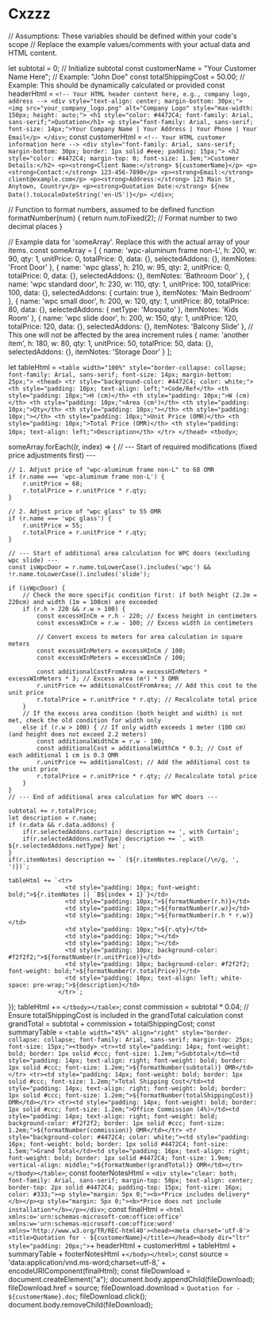 # Cxzzz
// Assumptions: These variables should be defined within your code's scope
// Replace the example values/comments with your actual data and HTML content.

let subtotal = 0; // Initialize subtotal
const customerName = "Your Customer Name Here"; // Example: "John Doe"
const totalShippingCost = 50.00; // Example: This should be dynamically calculated or provided
const headerHtml = `
    <!-- Your HTML header content here, e.g., company logo, address -->
    <div style="text-align: center; margin-bottom: 30px;">
        <img src="your_company_logo.png" alt="Company Logo" style="max-width: 150px; height: auto;">
        <h1 style="color: #4472C4; font-family: Arial, sans-serif;">Quotation</h1>
        <p style="font-family: Arial, sans-serif; font-size: 14px;">Your Company Name | Your Address | Your Phone | Your Email</p>
    </div>
`;
const customerHtml = `
    <!-- Your HTML customer information here -->
    <div style="font-family: Arial, sans-serif; margin-bottom: 30px; border: 1px solid #eee; padding: 15px;">
        <h2 style="color: #4472C4; margin-top: 0; font-size: 1.3em;">Customer Details:</h2>
        <p><strong>Client Name:</strong> ${customerName}</p>
        <p><strong>Contact:</strong> 123-456-7890</p>
        <p><strong>Email:</strong> client@example.com</p>
        <p><strong>Address:</strong> 123 Main St, Anytown, Country</p>
        <p><strong>Quotation Date:</strong> ${new Date().toLocaleDateString('en-US')}</p>
    </div>
`;

// Function to format numbers, assumed to be defined
function formatNumber(num) {
    return num.toFixed(2); // Format number to two decimal places
}

// Example data for 'someArray'. Replace this with the actual array of your items.
const someArray = [
    { name: 'wpc-aluminum frame non-L', h: 200, w: 90, qty: 1, unitPrice: 0, totalPrice: 0, data: {}, selectedAddons: {}, itemNotes: 'Front Door' },
    { name: 'wpc glass', h: 210, w: 95, qty: 2, unitPrice: 0, totalPrice: 0, data: {}, selectedAddons: {}, itemNotes: 'Bathroom Door' },
    { name: 'wpc standard door', h: 230, w: 110, qty: 1, unitPrice: 100, totalPrice: 100, data: {}, selectedAddons: { curtain: true }, itemNotes: 'Main Bedroom' },
    { name: 'wpc small door', h: 200, w: 120, qty: 1, unitPrice: 80, totalPrice: 80, data: {}, selectedAddons: { netType: 'Mosquito' }, itemNotes: 'Kids Room' },
    { name: 'wpc slide door', h: 200, w: 150, qty: 1, unitPrice: 120, totalPrice: 120, data: {}, selectedAddons: {}, itemNotes: 'Balcony Slide' }, // This one will not be affected by the area increment rules
    { name: 'another item', h: 180, w: 80, qty: 1, unitPrice: 50, totalPrice: 50, data: {}, selectedAddons: {}, itemNotes: 'Storage Door' }
];

let tableHtml = `<table width="100%" style="border-collapse: collapse; font-family: Arial, sans-serif; font-size: 14px; margin-bottom: 25px;">
                <thead>
                  <tr style="background-color: #4472C4; color: white;">
                    <th style="padding: 10px; text-align: left;">Code/Ref</th>
                    <th style="padding: 10px;">H (cm)</th>
                    <th style="padding: 10px;">W (cm)</th>
                    <th style="padding: 10px;">Area (cm²)</th>
                    <th style="padding: 10px;">Qty</th>
                    <th style="padding: 10px;"></th>
                    <th style="padding: 10px;"></th>
                    <th style="padding: 10px;">Unit Price (OMR)</th>
                    <th style="padding: 10px;">Total Price (OMR)</th>
                    <th style="padding: 10px; text-align: left;">Description</th>
                  </tr>
                </thead>
                <tbody>`;

someArray.forEach((r, index) => {
    // --- Start of required modifications (fixed price adjustments first) ---

    // 1. Adjust price of "wpc-aluminum frame non-L" to 68 OMR
    if (r.name === 'wpc-aluminum frame non-L') {
        r.unitPrice = 68;
        r.totalPrice = r.unitPrice * r.qty;
    }

    // 2. Adjust price of "wpc glass" to 55 OMR
    if (r.name === 'wpc glass') {
        r.unitPrice = 55;
        r.totalPrice = r.unitPrice * r.qty;
    }

    // --- Start of additional area calculation for WPC doors (excluding wpc slide) ---
    const isWpcDoor = r.name.toLowerCase().includes('wpc') && !r.name.toLowerCase().includes('slide');

    if (isWpcDoor) {
        // Check the more specific condition first: if both height (2.2m = 220cm) and width (1m = 100cm) are exceeded
        if (r.h > 220 && r.w > 100) {
            const excessHInCm = r.h - 220; // Excess height in centimeters
            const excessWInCm = r.w - 100; // Excess width in centimeters

            // Convert excess to meters for area calculation in square meters
            const excessHInMeters = excessHInCm / 100;
            const excessWInMeters = excessWInCm / 100;

            const additionalCostFromArea = excessHInMeters * excessWInMeters * 3; // Excess area (m²) * 3 OMR
            r.unitPrice += additionalCostFromArea; // Add this cost to the unit price
            r.totalPrice = r.unitPrice * r.qty; // Recalculate total price
        }
        // If the excess area condition (both height and width) is not met, check the old condition for width only
        else if (r.w > 100) { // If only width exceeds 1 meter (100 cm) (and height does not exceed 2.2 meters)
            const additionalWidthCm = r.w - 100;
            const additionalCost = additionalWidthCm * 0.3; // Cost of each additional 1 cm is 0.3 OMR
            r.unitPrice += additionalCost; // Add the additional cost to the unit price
            r.totalPrice = r.unitPrice * r.qty; // Recalculate total price
        }
    }
    // --- End of additional area calculation for WPC doors ---

    subtotal += r.totalPrice;
    let description = r.name;
    if (r.data && r.data.addons) {
        if(r.selectedAddons.curtain) description += ', with Curtain';
        if(r.selectedAddons.netType) description += `, with ${r.selectedAddons.netType} Net`;
    }
    if(r.itemNotes) description += ` (${r.itemNotes.replace(/\n/g, ', ')})`;

    tableHtml += `<tr>
                    <td style="padding: 10px; font-weight: bold;">${r.itemNotes || `B${index + 1}`}</td>
                    <td style="padding: 10px;">${formatNumber(r.h)}</td>
                    <td style="padding: 10px;">${formatNumber(r.w)}</td>
                    <td style="padding: 10px;">${formatNumber(r.h * r.w)}</td>
                    <td style="padding: 10px;">${r.qty}</td>
                    <td style="padding: 10px;"></td>
                    <td style="padding: 10px;"></td>
                    <td style="padding: 10px; background-color: #f2f2f2;">${formatNumber(r.unitPrice)}</td>
                    <td style="padding: 10px; background-color: #f2f2f2; font-weight: bold;">${formatNumber(r.totalPrice)}</td>
                    <td style="padding: 10px; text-align: left; white-space: pre-wrap;">${description}</td>
                  </tr>`;
});
tableHtml += `</tbody></table>`;
const commission = subtotal * 0.04;
// Ensure totalShippingCost is included in the grandTotal calculation
const grandTotal = subtotal + commission + totalShippingCost;
const summaryTable = `<table width="45%" align="right" style="border-collapse: collapse; font-family: Arial, sans-serif; margin-top: 25px; font-size: 15px;"><tbody>
            <tr><td style="padding: 14px; font-weight: bold; border: 1px solid #ccc; font-size: 1.2em;">Subtotal</td><td style="padding: 14px; text-align: right; font-weight: bold; border: 1px solid #ccc; font-size: 1.2em;">${formatNumber(subtotal)} OMR</td></tr>
            <tr><td style="padding: 14px; font-weight: bold; border: 1px solid #ccc; font-size: 1.2em;">Total Shipping Cost</td><td style="padding: 14px; text-align: right; font-weight: bold; border: 1px solid #ccc; font-size: 1.2em;">${formatNumber(totalShippingCost)} OMR</td></tr>
            <tr><td style="padding: 14px; font-weight: bold; border: 1px solid #ccc; font-size: 1.2em;">Office Commission (4%)</td><td style="padding: 14px; text-align: right; font-weight: bold; background-color: #f2f2f2; border: 1px solid #ccc; font-size: 1.2em;">${formatNumber(commission)} OMR</td></tr>
            <tr style="background-color: #4472C4; color: white;"><td style="padding: 16px; font-weight: bold; border: 1px solid #4472C4; font-size: 1.5em;">Grand Total</td><td style="padding: 16px; text-align: right; font-weight: bold; border: 1px solid #4472C4; font-size: 1.9em; vertical-align: middle;">${formatNumber(grandTotal)} OMR</td></tr>
            </tbody></table>`;
const footerNotesHtml = `<div style="clear: both; font-family: Arial, sans-serif; margin-top: 50px; text-align: center; border-top: 2px solid #4472C4; padding-top: 15px; font-size: 16px; color: #333;"><p style="margin: 5px 0;"><b>*Price includes delivery*</b></p><p style="margin: 5px 0;"><b>*Price does not include installation*</b></p></div>`;
const finalHtml = `<html xmlns:o='urn:schemas-microsoft-com:office:office' xmlns:w='urn:schemas-microsoft-com:office:word' xmlns='http://www.w3.org/TR/REC-html40'><head><meta charset='utf-8'><title>Quotation for - ${customerName}</title></head><body dir="ltr" style="padding: 20px;">`+ headerHtml + customerHtml + tableHtml + summaryTable + footerNotesHtml +`</body></html>`;
const source = 'data:application/vnd.ms-word;charset=utf-8,' + encodeURIComponent(finalHtml);
const fileDownload = document.createElement("a");
document.body.appendChild(fileDownload);
fileDownload.href = source;
fileDownload.download = `Quotation for - ${customerName}.doc`;
fileDownload.click();
document.body.removeChild(fileDownload);
```
